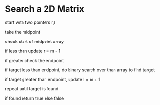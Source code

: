 

# Search a 2D Matrix 

start with two pointers r,l

take the midpoint 

check start of midpoint array

if less than update r = m - 1

if greater check the endpoint

if target less than endpoint, do binary search over than array to find target

if target greater than endpoint, update l = m + 1

repeat until target is found

if found return true else false
